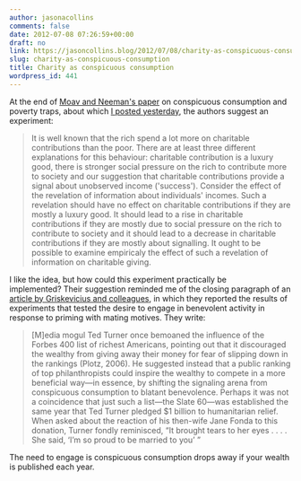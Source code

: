 ```yaml
---
author: jasonacollins
comments: false
date: 2012-07-08 07:26:59+00:00
draft: no
link: https://jasoncollins.blog/2012/07/08/charity-as-conspicuous-consumption/
slug: charity-as-conspicuous-consumption
title: Charity as conspicuous consumption
wordpress_id: 441
---
```


At the end of [Moav and Neeman's paper](http://doi.org/10.1111/j.1468-0297.2012.02516.x) on conspicuous consumption and poverty traps, about which [I posted yesterday](https://jasoncollins.blog/2012/07/conspicuous-consumption-and-poverty-traps/), the authors suggest an experiment:


<blockquote>It is well known that the rich spend a lot more on charitable contributions than the poor. There are at least three different explanations for this behaviour: charitable contribution is a luxury good, there is stronger social pressure on the rich to contribute more to society and our suggestion that charitable contributions provide a signal about unobserved income ('success'). Consider the effect of the revelation of information about individuals' incomes. Such a revelation should have no effect on charitable contributions if they are mostly a luxury good. It should lead to a rise in charitable contributions if they are mostly due to social pressure on the rich to contribute to society and it should lead to a decrease in charitable contributions if they are mostly about signalling. It ought to be possible to examine empiricaly the effect of such a revelation of information on charitable giving.</blockquote>


I like the idea, but how could this experiment practically be implemented? Their suggestion reminded me of the closing paragraph of an [article by Griskevicius and colleagues](http://doi.apa.org/getdoi.cfm?doi=10.1037/0022-3514.93.1.85), in which they reported the results of experiments that tested the desire to engage in benevolent activity in response to priming with mating motives. They write:


<blockquote>[M]edia mogul Ted Turner once bemoaned the influence of the Forbes 400 list of richest Americans, pointing out that it discouraged the wealthy from giving away their money for fear of slipping down in the rankings (Plotz, 2006). He suggested instead that a public ranking of top philanthropists could inspire the wealthy to compete in a more beneficial way—in essence, by shifting the signaling arena from conspicuous consumption to blatant benevolence. Perhaps it was not a coincidence that just such a list—the Slate 60—was established the same year that Ted Turner pledged $1 billion to humanitarian relief. When asked about the reaction of his then-wife Jane Fonda to this donation, Turner fondly reminisced, “It brought tears to her eyes . . . . She said, ‘I’m so proud to be married to you’ ”</blockquote>


The need to engage is conspicuous consumption drops away if your wealth is published each year.
